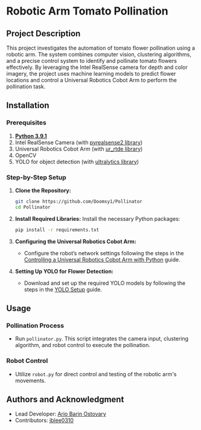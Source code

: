 # Robotic Arm Tomato Pollination

## Project Description
This project investigates the automation of tomato flower pollination using a robotic arm. The system combines computer vision, clustering algorithms, and a precise control system to identify and pollinate tomato flowers effectively. By leveraging the Intel RealSense camera for depth and color imagery, the project uses machine learning models to predict flower locations and control a Universal Robotics Cobot Arm to perform the pollination task.

## Installation

### Prerequisites
1. [**Python 3.9.1**](https://www.python.org/downloads/release/python-391/)
2. Intel RealSense Camera (with [pyrealsense2 library](https://pypi.org/project/pyrealsense2/))
3. Universal Robotics Cobot Arm (with [ur_rtde library](https://sdurobotics.gitlab.io/ur_rtde/api/api.html))
4. OpenCV
5. YOLO for object detection (with [ultralytics library](https://github.com/ultralytics/ultralytics))

### Step-by-Step Setup

1. **Clone the Repository:**
   ```bash
   git clone https://github.com/Doomsy1/Pollinator
   cd Pollinator
   ```

2. **Install Required Libraries:**
   Install the necessary Python packages:
   ```bash
   pip install -r requirements.txt
   ```

3. **Configuring the Universal Robotics Cobot Arm:**
   - Configure the robot’s network settings following the steps in the [Controlling a Universal Robotics Cobot Arm with Python](link) guide.

4. **Setting Up YOLO for Flower Detection:**
   - Download and set up the required YOLO models by following the steps in the [YOLO Setup](link) guide.

## Usage

### Pollination Process
- Run `pollinator.py`. This script integrates the camera input, clustering algorithm, and robot control to execute the pollination.

### Robot Control
- Utilize `robot.py` for direct control and testing of the robotic arm's movements.

## Authors and Acknowledgment
- Lead Developer: [Ario Barin Ostovary](https://github.com/Doomsy1)
- Contributors: [jblee0310](https://github.com/jblee0310)
